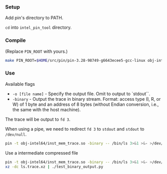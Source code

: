 ### Setup

Add pin's directory to PATH.

`cd` into `intel_pin_tool` directory.

### Compile

(Replace `PIN_ROOT` with yours.)

```bash
make PIN_ROOT=$HOME/src/pin/pin-3.28-98749-g6643ecee5-gcc-linux obj-intel64/inst_mem_trace.so
```

### Use

Available flags
- `-o [file name]` - Specify the output file. Omit to output to `stdout``.
- `-binary` - Output the trace in binary stream. Format: access type (I, R, or W) of 1 byte and an address of 8 bytes (without Endian conversion, i.e., the same with the host machine). 

The trace will be output to `fd 3`.

When using a pipe, we need to redirect `fd 3` to `stdout` and `stdout` to `/dev/null`.

```bash
pin -t obj-intel64/inst_mem_trace.so -binary -- /bin/ls 3>&1 >&- >/dev/null | ./test_binary_output.py
```

Use a intermediate compressed file

```bash
pin -t obj-intel64/inst_mem_trace.so -binary -- /bin/ls 3>&1 >&- >/dev/null | xz -T 0 > ls.trace.xz
xz -dc ls.trace.xz | ./test_binary_output.py
```

